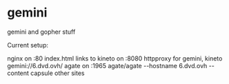 # gemini

gemini and gopher stuff

Current setup:

nginx on :80 index.html links to
	kineto on :8080 httpproxy for gemini, kineto gemini://6.dvd.ovh/
		agate on :1965 agate/agate --hostname 6.dvd.ovh --content capsule
	other sites

